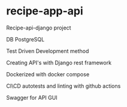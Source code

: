 # recipe-app-api
Recipe-api-django project

DB PostgreSQL

Test Driven Development method

Creating API's with Django rest framework

Dockerized with docker compose

CI\CD autotests and linting with github actions

Swagger for API GUI